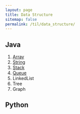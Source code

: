 ```yaml
---
layout: page
title: Data Structure
sitemap: false
permalink: /til/data_structure/
---
```


## Java
1. [Array](java/array.md)
2. [String](java/string.md)
3. [Stack](java/stack.md)
4. [Queue](java/queue.md)
5. LinkedList
6. Tree
7. Graph

## Python